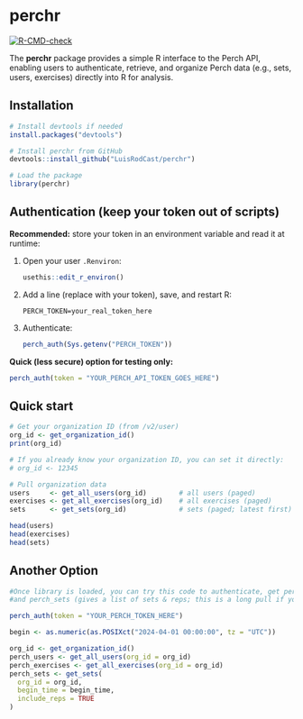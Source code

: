 # perchr

[![R-CMD-check](https://github.com/LuisRodCast/perchr/actions/workflows/R-CMD-check.yaml/badge.svg)](https://github.com/LuisRodCast/perchr/actions/workflows/R-CMD-check.yaml)


The **perchr** package provides a simple R interface to the Perch API, enabling users to
authenticate, retrieve, and organize Perch data (e.g., sets, users, exercises)
directly into R for analysis.

## Installation

```r
# Install devtools if needed
install.packages("devtools")

# Install perchr from GitHub
devtools::install_github("LuisRodCast/perchr")

# Load the package
library(perchr)
```

## Authentication (keep your token out of scripts)

**Recommended:** store your token in an environment variable and read it at runtime:

1. Open your user `.Renviron`:
   ```r
   usethis::edit_r_environ()
   ```
2. Add a line (replace with your token), save, and restart R:
   ```
   PERCH_TOKEN=your_real_token_here
   ```
3. Authenticate:
   ```r
   perch_auth(Sys.getenv("PERCH_TOKEN"))
   ```

**Quick (less secure) option for testing only:**
```r
perch_auth(token = "YOUR_PERCH_API_TOKEN_GOES_HERE")
```

## Quick start

```r
# Get your organization ID (from /v2/user)
org_id <- get_organization_id()
print(org_id)

# If you already know your organization ID, you can set it directly:
# org_id <- 12345
```

```r
# Pull organization data
users     <- get_all_users(org_id)        # all users (paged)
exercises <- get_all_exercises(org_id)    # all exercises (paged)
sets      <- get_sets(org_id)             # sets (paged; latest first)

head(users)
head(exercises)
head(sets)
```

## Another Option
```r
#Once library is loaded, you can try this code to authenticate, get perch_users, perch_exercises, 
#and perch_sets (gives a list of sets & reps; this is a long pull if you have a lot of data)

perch_auth(token = "YOUR_PERCH_TOKEN_HERE")

begin <- as.numeric(as.POSIXct("2024-04-01 00:00:00", tz = "UTC"))

org_id <- get_organization_id()
perch_users <- get_all_users(org_id = org_id)
perch_exercises <- get_all_exercises(org_id = org_id)
perch_sets <- get_sets(
  org_id = org_id,
  begin_time = begin_time,
  include_reps = TRUE
)
```
